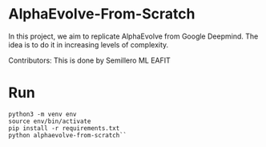 # AlphaEvolve-From-Scratch

In this project, we aim to replicate AlphaEvolve from Google Deepmind. The idea is to do it in increasing levels of complexity.

Contributors: This is done by Semillero ML EAFIT


# Run

    python3 -m venv env
    source env/bin/activate
    pip install -r requirements.txt
    python alphaevolve-from-scratch``
